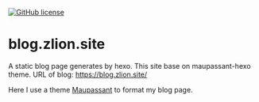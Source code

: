 [![GitHub license](https://img.shields.io/badge/license-MIT-blue.svg)](https://github.com/zlion95/blog.zlion.site/blob/master/LICENSE)

# blog.zlion.site
A static blog page generates by hexo. This site base on maupassant-hexo theme.   URL of blog: https://blog.zlion.site/

Here I use a theme [Maupassant](https://github.com/tufu9441/maupassant-hexo) to format my blog page. 
